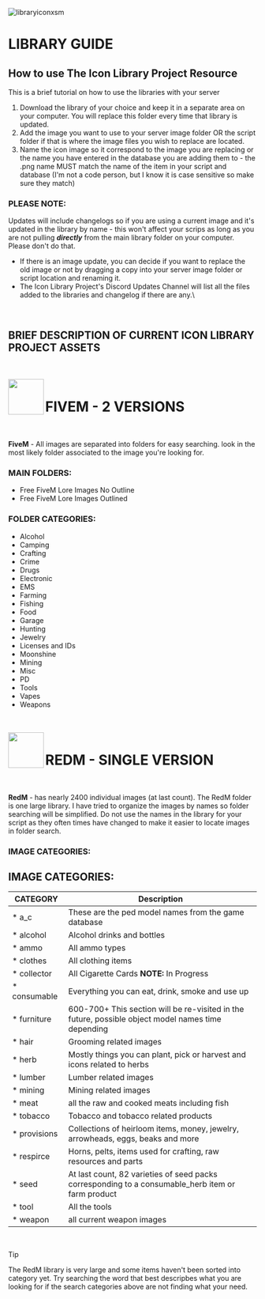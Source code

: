 ![libraryiconxsm](https://github.com/user-attachments/assets/31390ce3-d122-40fe-b69d-2b23c22cd500)
# LIBRARY GUIDE

## How to use The Icon Library Project Resource

This is a brief tutorial on how to use the libraries with your server

1. Download the library of your choice and keep it in a separate area on your computer. You will replace this folder every time that library is updated.
2. Add the image you want to use to your server image folder OR the script folder if that is where the image files you wish to replace are located.
3. Name the icon image so it correspond to the image you are replacing or the name you have entered in the database you are adding them to - the .png name MUST match the name of the item in your script and database (I'm not a code person, but I know it is case sensitive so make sure they match)

### **PLEASE NOTE:**

Updates will include changelogs so if you are using a current image and it's updated in the library by name - this won't affect your scrips as long as you are not pulling _**directly**_ from the main library folder on your computer. Please don't do that.

* If there is an image update, you can decide if you want to replace the old image or not by dragging a copy into your server image folder or script location and renaming it.
* The Icon Library Project's Discord Updates Channel will list all the files added to the libraries and changelog if there are any.\
<br/>

## BRIEF DESCRIPTION OF CURRENT ICON LIBRARY PROJECT ASSETS
<br/>
<br/>

<img align="left" width="72" src="https://github.com/user-attachments/assets/d599d702-8cdf-4de0-824d-fe4d852cb1f0"/>

# FIVEM - 2 VERSIONS
<br/>

**FiveM** - All images are separated into folders for easy searching. look in the most likely folder associated to the image you're looking for.<br/>

### **MAIN FOLDERS:**
* Free FiveM Lore Images No Outline
* Free FiveM Lore Images Outlined

### **FOLDER CATEGORIES:**
* Alcohol
* Camping
* Crafting
* Crime
* Drugs
* Electronic
* EMS
* Farming
* Fishing
* Food
* Garage
* Hunting
* Jewelry
* Licenses and IDs
* Moonshine
* Mining
* Misc
* PD
* Tools
* Vapes
* Weapons

<br/>
<br/>

<img align="left" width="72" src="https://github.com/user-attachments/assets/03bd8da2-6c3e-4512-b180-faf3f4354ed6"/>

# REDM - SINGLE VERSION
<br/>

**RedM** - has nearly 2400 individual images (at last count). The RedM folder is one large library. I have tried to organize the images by names so folder searching will be simplified. Do not use the names in the library for your script as they often times have changed to make it easier to locate images in folder search.


### IMAGE CATEGORIES:

## IMAGE CATEGORIES:
| CATEGORY | Description |
| --- | --- |
| * a_c | These are the ped model names from the game database |
| * alcohol | Alcohol drinks and bottles |
| * ammo | All ammo types |
| * clothes | All clothing items |
| * collector | All Cigarette Cards **NOTE:** In Progress |
| * consumable | Everything you can eat, drink, smoke and use up |
| * furniture | 600-700+ This section will be re-visited in the future, possible object model names time depending |
| * hair | Grooming related images |
| * herb | Mostly things you can plant, pick or harvest and icons related to herbs |
| * lumber | Lumber related images |
| * mining | Mining related images |
| * meat | all the raw and cooked meats including fish |
| * tobacco | Tobacco and tobacco related products |
| * provisions | Collections of heirloom items, money, jewelry, arrowheads, eggs, beaks and more |    
| * respirce | Horns, pelts, items used for crafting, raw resources and parts |
| * seed | At last count, 82 varieties of seed packs corresponding to a consumable_herb item or farm product |
| * tool | All the tools |
| * weapon | all current weapon images |
<br/>
  
> [!TIP]
> The RedM library is very large and some items haven't been sorted into category yet. Try searching the word that best descripbes what you are looking for if the search categories above are not finding what your need.
